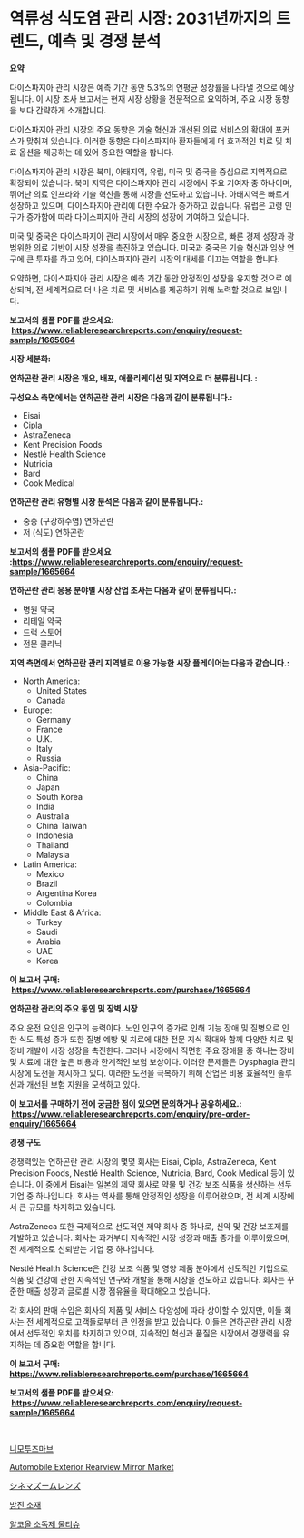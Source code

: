 <p><h1>역류성 식도염 관리 시장: 2031년까지의 트렌드, 예측 및 경쟁 분석</h1></p><p><strong>요약</strong></p>
<p><p>다이스파지아 관리 시장은 예측 기간 동안 5.3%의 연평균 성장률을 나타낼 것으로 예상됩니다. 이 시장 조사 보고서는 현재 시장 상황을 전문적으로 요약하며, 주요 시장 동향을 보다 간략하게 소개합니다. </p><p>다이스파지아 관리 시장의 주요 동향은 기술 혁신과 개선된 의료 서비스의 확대에 포커스가 맞춰져 있습니다. 이러한 동향은 다이스파지아 환자들에게 더 효과적인 치료 및 치료 옵션을 제공하는 데 있어 중요한 역할을 합니다. </p><p>다이스파지아 관리 시장은 북미, 아태지역, 유럽, 미국 및 중국을 중심으로 지역적으로 확장되어 있습니다. 북미 지역은 다이스파지아 관리 시장에서 주요 기여자 중 하나이며, 뛰어난 의료 인프라와 기술 혁신을 통해 시장을 선도하고 있습니다. 아태지역은 빠르게 성장하고 있으며, 다이스파지아 관리에 대한 수요가 증가하고 있습니다. 유럽은 고령 인구가 증가함에 따라 다이스파지아 관리 시장의 성장에 기여하고 있습니다. </p><p>미국 및 중국은 다이스파지아 관리 시장에서 매우 중요한 시장으로, 빠른 경제 성장과 광범위한 의료 기반이 시장 성장을 촉진하고 있습니다. 미국과 중국은 기술 혁신과 임상 연구에 큰 투자를 하고 있어, 다이스파지아 관리 시장의 대세를 이끄는 역할을 합니다. </p><p>요약하면, 다이스파지아 관리 시장은 예측 기간 동안 안정적인 성장을 유지할 것으로 예상되며, 전 세계적으로 더 나은 치료 및 서비스를 제공하기 위해 노력할 것으로 보입니다.</p></p>
<p><strong>보고서의 샘플 PDF를 받으세요: &nbsp;<a href="https://www.reliableresearchreports.com/enquiry/request-sample/1665664">https://www.reliableresearchreports.com/enquiry/request-sample/1665664</a></strong></p>
<p><strong>시장 세분화:</strong></p>
<p><strong> 연하곤란 관리 시장은 개요, 배포, 애플리케이션 및 지역으로 더 분류됩니다. :</strong></p>
<p><strong>구성요소 측면에서는 연하곤란 관리 시장은 다음과 같이 분류됩니다.:</strong></p>
<p><ul><li>Eisai</li><li>Cipla</li><li>AstraZeneca</li><li>Kent Precision Foods</li><li>Nestlé Health Science</li><li>Nutricia</li><li>Bard</li><li>Cook Medical</li></ul></p>
<p><strong> 연하곤란 관리 유형별 시장 분석은 다음과 같이 분류됩니다.:</strong></p>
<p><ul><li>중증 (구강하수염) 연하곤란</li><li>저 (식도) 연하곤란</li></ul></p>
<p><strong>보고서의 샘플 PDF를 받으세요 :<a href="https://www.reliableresearchreports.com/enquiry/request-sample/1665664">https://www.reliableresearchreports.com/enquiry/request-sample/1665664</a></strong></p>
<p><strong> 연하곤란 관리 응용 분야별 시장 산업 조사는 다음과 같이 분류됩니다.:</strong></p>
<p><ul><li>병원 약국</li><li>리테일 약국</li><li>드럭 스토어</li><li>전문 클리닉</li></ul></p>
<p><strong>지역 측면에서 연하곤란 관리 지역별로 이용 가능한 시장 플레이어는 다음과 같습니다.:</strong></p>
<p><ul>
    <li>
        North America:
        <ul>
            <li>United States</li>
            <li>Canada</li>
        </ul>
    </li>
    <li>
        Europe:
        <ul>
            <li>Germany</li>
            <li>France</li>
            <li>U.K.</li>
            <li>Italy</li>
            <li>Russia</li>
        </ul>
    </li>
    <li>
        Asia-Pacific:
        <ul>
            <li>China</li>
            <li>Japan</li>
            <li>South Korea</li>
            <li>India</li>
            <li>Australia</li>
            <li>China Taiwan</li>
            <li>Indonesia</li>
            <li>Thailand</li>
            <li>Malaysia</li>
        </ul>
    </li>
    <li>
        Latin America:
        <ul>
            <li>Mexico</li>
            <li>Brazil</li>
            <li>Argentina Korea</li>
            <li>Colombia</li>
        </ul>
    </li>
    <li>
        Middle East & Africa:
        <ul>
            <li>Turkey</li>
            <li>Saudi</li>
            <li>Arabia</li>
            <li>UAE</li>
            <li>Korea</li>
        </ul>
    </li>
    </ul></p>
<p><strong>이 보고서 구매: &nbsp;<a href="https://www.reliableresearchreports.com/purchase/1665664">https://www.reliableresearchreports.com/purchase/1665664</a></strong></p>
<p><strong>연하곤란 관리의 주요 동인 및 장벽 시장</strong></p>
<p><p>주요 운전 요인은 인구의 능력이다. 노인 인구의 증가로 인해 기능 장애 및 질병으로 인한 식도 특성 증가 또한 질병 예방 및 치료에 대한 전문 지식 확대와 함께 다양한 치료 및 장비 개발이 시장 성장을 촉진한다. 그러나 시장에서 직면한 주요 장애물 중 하나는 장비 및 치료에 대한 높은 비용과 한계적인 보험 보상이다. 이러한 문제들은 Dysphagia 관리 시장에 도전을 제시하고 있다. 이러한 도전을 극복하기 위해 산업은 비용 효율적인 솔루션과 개선된 보험 지원을 모색하고 있다.</p></p>
<p><strong>이 보고서를 구매하기 전에 궁금한 점이 있으면 문의하거나 공유하세요.: &nbsp;<a href="https://www.reliableresearchreports.com/enquiry/pre-order-enquiry/1665664">https://www.reliableresearchreports.com/enquiry/pre-order-enquiry/1665664</a></strong></p>
<p><strong>경쟁 구도</strong></p>
<p><p>경쟁력있는 연하곤란 관리 시장의 몇몇 회사는 Eisai, Cipla, AstraZeneca, Kent Precision Foods, Nestlé Health Science, Nutricia, Bard, Cook Medical 등이 있습니다. 이 중에서 Eisai는 일본의 제약 회사로 약물 및 건강 보조 식품을 생산하는 선두 기업 중 하나입니다. 회사는 역사를 통해 안정적인 성장을 이루어왔으며, 전 세계 시장에서 큰 규모를 차지하고 있습니다.</p><p>AstraZeneca 또한 국제적으로 선도적인 제약 회사 중 하나로, 신약 및 건강 보조제를 개발하고 있습니다. 회사는 과거부터 지속적인 시장 성장과 매출 증가를 이루어왔으며, 전 세계적으로 신뢰받는 기업 중 하나입니다.</p><p>Nestlé Health Science은 건강 보조 식품 및 영양 제품 분야에서 선도적인 기업으로, 식품 및 건강에 관한 지속적인 연구와 개발을 통해 시장을 선도하고 있습니다. 회사는 꾸준한 매출 성장과 글로벌 시장 점유율을 확대해오고 있습니다.</p><p>각 회사의 판매 수입은 회사의 제품 및 서비스 다양성에 따라 상이할 수 있지만, 이들 회사는 전 세계적으로 고객들로부터 큰 인정을 받고 있습니다. 이들은 연하곤란 관리 시장에서 선두적인 위치를 차지하고 있으며, 지속적인 혁신과 품질은 시장에서 경쟁력을 유지하는 데 중요한 역할을 합니다.</p></p>
<p><strong>이 보고서 구매: &nbsp; <a href="https://www.reliableresearchreports.com/purchase/1665664">https://www.reliableresearchreports.com/purchase/1665664</a></strong></p>
<p><strong>보고서의 샘플 PDF를 받으세요: &nbsp;<a href="https://www.reliableresearchreports.com/enquiry/request-sample/1665664">https://www.reliableresearchreports.com/enquiry/request-sample/1665664</a></strong><strong></strong></p>
<p>&nbsp;</p>
<p><p><a href="https://medium.com/@jerrodhilll/%EB%8B%88%EB%AA%A8%ED%88%AC%EC%9E%90%EB%A7%99-%EC%8B%9C%EC%9E%A5%EC%9D%80-2031%EB%85%84%EA%B9%8C%EC%A7%80-%EC%8B%9C%EC%9E%A5-%EC%A0%90%EC%9C%A0%EC%9C%A8-%EA%B7%9C%EB%AA%A8-%EB%B0%8F-%EC%98%88%EC%B8%A1%EB%90%9C-%EC%98%88%EC%B8%A1%EC%B9%98%EC%97%90-%EC%B4%88%EC%A0%90%EC%9D%84-%EB%A7%9E%EC%B6%94%EA%B3%A0-%EC%9E%88%EC%8A%B5%EB%8B%88%EB%8B%A4-ddd4475bb171">니모투즈마브</a></p><p><a href="https://issuu.com/reportprime-2/docs/automobile-exterior-rearview-mirror-market-size-20">Automobile Exterior Rearview Mirror Market</a></p><p><a href="https://github.com/LeanneBruen2023/Market-Research-Report-List-1/blob/main/777892116072.md">シネマズームレンズ</a></p><p><a href="https://github.com/vs10l4sfg5c/Market-Research-Report-List-1/blob/main/505267914866.md">방진 소재</a></p><p><a href="https://medium.com/@jordanilliamson678678_12326/%EC%95%8C%EC%BD%94%EC%98%AC-%EC%86%8C%EB%8F%85-%EC%99%81%EC%8A%A4-%EB%A7%88%EC%BC%93-%EC%A0%84%EB%A7%9D-%EC%82%B0%EC%97%85-%EA%B0%9C%EC%9A%94-%EB%B0%8F-%EC%A0%84%EB%A7%9D-2024%EB%85%84%EB%B6%80%ED%84%B0-2031%EB%85%84%EA%B9%8C%EC%A7%80-2cec17ad0b47">알코올 소독제 물티슈</a></p></p>